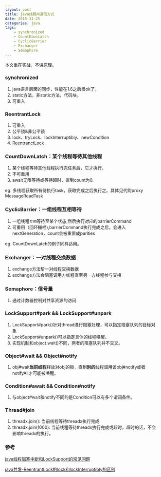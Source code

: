 ```yaml
---
layout: post
title: java线程间通信方式
date: 2015-11-25
categories: java
tags:
    - synchronized
    - CountDownLatch
    - CyclicBarrier
    - Exchanger
    - Semaphore
---
```


本文重在实战，不讲原理。

### synchronized

1. java语言层面的同步，性能在1.6之后很ok了。
2. static方法，非static方法，代码块。
3. 可重入

### ReentrantLock

1. 可重入
2. 公平锁&非公平锁
3. lock、tryLock、lockInterruptibly、newCondition
4. [ReentranctLock](/2016/08/22/ReentrantLock)

### CountDownLatch：某个线程等待其他线程

1. 某个线程等待其他线程执行完任务后，它才执行。
2. 不可重用
3. await无限等待或等待超时，直到count为0.

eg. 多线程获取所有待执行task，获取完成之后执行之。具体见代购proxy MessageReadTask

### CyclicBarrier：一组线程互相等待

1. 一组线程`互相`等待至某个状态,然后执行对应的barrierCommand
2. 可重用（回环栅栏),barrierCommand执行完成之后，会进入nextGeneration，count会被重置成parities

eg. CountDownLatch的例子同样适用。

### Exchanger：一对线程交换数据

1. exchange方法帮一对线程交换数据
2. exchange方法会阻塞调用方线程直至另一方线程参与交换

### Semaphore：信号量

1. 通过计数器控制对共享资源的访问

### LockSupport#park && LockSupport#unpark  

1. LockSupport#park()针对thread进行阻塞处理，可以指定阻塞队列的目标对象
2. LockSupport#unpark()可以指定具体的线程唤醒。
3. 实现机制和object.wait()不同，两者的阻塞队列并不交叉。

### Object#wait && Object#notify

1. obj#wait**当前线程**释放对obj的锁，直到**别的**线程调用该obj#notify或者notifyAll才可能被唤醒。

### Condition#await && Condition#notify

1. 与object#wait和notify不同的是Condition可以有多个谓词条件。

### Thread#join

1. threadx.join(): 当前线程等待threadx执行完成
2. threadx.join(1000): 当前线程等待threadx执行完成或超时，超时的话，不会影响threadx的执行。

### 参考

[java线程阻塞中断和LockSupport的常见问题](http://agapple.iteye.com/blog/970055)

[java并发-ReentrantLock的lock和lockInterruptibly的区别](http://blog.csdn.net/wojiushiwo945you/article/details/42387091)

